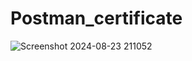 # Postman_certificate
![Screenshot 2024-08-23 211052](https://github.com/user-attachments/assets/6d15a9a0-996a-46c8-9dec-7a9878d54c71)
